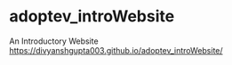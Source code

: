 # adoptev_introWebsite
An Introductory Website 
 https://divyanshgupta003.github.io/adoptev_introWebsite/
